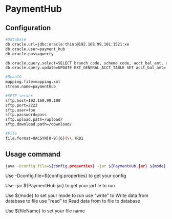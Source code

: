 # PaymentHub

Configuration
---------------
```sh
#Database
db.oracle.url=jdbc:oracle:thin:@192.168.99.101:1521:xe
db.oracle.user=payment_hub
db.oracle.pass=qwerty

db.oracle.query.select=SELECT branch_code, scheme_code, acct_bal_amt, acct_crncy, account_id, scheme_type FROM ext_general_acct_table WHERE bank_id = '011' AND scheme_type != 'OAB' AND account_id != 'NA'
db.oracle.query.update=UPDATE EXT_GENERAL_ACCT_TABLE SET acct_bal_amt=?,scheme_code=? WHERE account_id =? AND  bank_id ='011'

#BeanIO
mapping.file=mapping.xml
stream.name=paymenthub

#SFTP server
sftp.host=192.168.99.100
sftp.port=2222
sftp.user=foo
sftp.password=pass
sftp.upload.path=/upload/
sftp.download.path=/download/

#File
file.format=OACSYN[0-9]{6}(\\.)R01
```

Usage command
---------------
```sh
java -Dconfig.file=${config.properties} -jar ${PaymentHub.jar} ${mode} ${fileName}
```
  Use -Dconfig.file=${config.properties} to get your config
	
  Use -jar ${PaymentHub.jar} to get your jarfile to run
	
  Use ${mode} to set your mode to run
		use "write" to Write data from database to file
		use "read" to Read data from to file to database
	
  Use ${fileName} to set your file name
